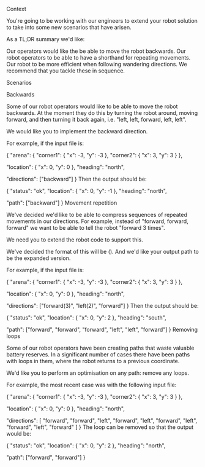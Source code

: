 Context

You're going to be working with our engineers to extend your robot solution to take into some new scenarios that have arisen.

As a TL;DR summary we'd like:

Our operators would like the be able to move the robot backwards.
Our robot operators to be able to have a shorthand for repeating movements.
Our robot to be more efficient when following wandering directions.
We recommend that you tackle these in sequence.

Scenarios

Backwards

Some of our robot operators would like to be able to move the robot backwards. At the moment they do this by turning the robot around, moving forward, and then turning it back again, i.e. "left, left, forward, left, left".

We would like you to implement the backward direction.

For example, if the input file is:

{
"arena": {
"corner1": { "x": -3, "y": -3 },
"corner2": { "x": 3, "y": 3 }
},

"location": { "x": 0, "y": 0 },
"heading": "north",

"directions": ["backward"]
}
Then the output should be:

{
"status": "ok",
"location": { "x": 0, "y": -1 },
"heading": "north",

"path": ["backward"]
}
Movement repetition

We've decided we'd like to be able to compress sequences of repeated movements in our directions. For example, instead of "forward, forward, forward" we want to be able to tell the robot "forward 3 times".

We need you to extend the robot code to support this.

We've decided the format of this will be <movement>(<repeats>). And we'd like your output path to be the expanded version.

For example, if the input file is:

{
"arena": {
"corner1": { "x": -3, "y": -3 },
"corner2": { "x": 3, "y": 3 }
},

"location": { "x": 0, "y": 0 },
"heading": "north",

"directions": ["forward(3)", "left(2)", "forward"]
}
Then the output should be:

{
"status": "ok",
"location": { "x": 0, "y": 2 },
"heading": "south",

"path": ["forward", "forward", "forward", "left", "left", "forward"]
}
Removing loops

Some of our robot operators have been creating paths that waste valuable battery reserves. In a significant number of cases there have been paths with loops in them, where the robot returns to a previous coordinate.

We'd like you to perform an optimisation on any path: remove any loops.

For example, the most recent case was with the following input file:

{
"arena": {
"corner1": { "x": -3, "y": -3 },
"corner2": { "x": 3, "y": 3 }
},

"location": { "x": 0, "y": 0 },
"heading": "north",

"directions": [
"forward",
"forward",
"left",
"forward",
"left",
"forward",
"left",
"forward",
"left",
"forward"
]
}
The loop can be removed so that the output would be:

{
"status": "ok",
"location": { "x": 0, "y": 2 },
"heading": "north",

"path": ["forward", "forward"]
}
